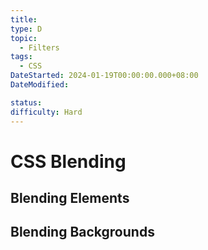 ```yaml
---
title:
type: D
topic:
  - Filters
tags:
  - CSS
DateStarted: 2024-01-19T00:00:00.000+08:00
DateModified:

status:
difficulty: Hard
---
```


# CSS Blending

## Blending Elements

## Blending Backgrounds

